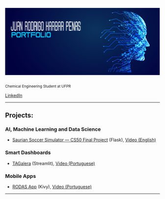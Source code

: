      

<p align="center">
  <img src="capa.png" width=2000>
</p>



<sub>Chemical Engineering Student at UFPR</sub>

[LinkedIn](https://www.linkedin.com/in/jhpenas/)   

---
## Projects:  
### AI, Machine Learning and Data Science
* [Saurian Soccer Simulator — CS50 Final Project](https://github.com/jhpenas/saurianSoccerSimulator) (Flask), [Video (English)](https://www.youtube.com)

### Smart Dashboards
* [TAGalera](https://github.com/jhpenas/dashboard-megahack3) (Streamlit), [Video (Portuguese)](https://www.youtube.com/watch?v=E8EyqLHNyJU)


### Mobile Apps
* [RODAS App](https://github.com/jhpenas/RodasHackathonCCR) (Kivy), [Video (Portuguese)](https://www.youtube.com/watch?v=Nlq4Cp8vDIk&feature=youtu.be)




---
